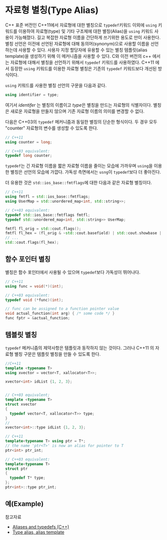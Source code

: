 # 자료형 별칭(Type Alias)

C++ 표준 버전인 C++11에서 자료형에 대한 별칭으로 ```typedef```키워드 이외에 ```using``` 키워드를 이용하여 자료형(type) 및 기타 구조체에 대한 별칭(Alias)을
```using``` 키워드 사용이 가능해졌다. 길고 복잡한 자료형 이름을 간단하게 쓰기위한 용도로 만이 사용한다. 
별칭 선언은 이전에 선언된 자료형에 대해 동의어(synonym)으로 사용할 이름을 선언하는데 사용할 수 있다. 
사용자 지정 할당자에 유용할 수 있는 별칭 템플릿(alias template)을 생성하기 위해 이 메커니즘을 사용할 수 있다.
C와 이전 버전의 c++ 에서는 자료형에 대해서 별칭을 선언하기 위해서 ```typedef``` 키워드를 사용하였다. 
C++11 에서 등장한 ```using``` 키워드를 이용한 자료형 별칭은 기존의 ```typedef``` 키워드보다 개선된 방식이다.

```using``` 키워드를 사용한 별칭 선언의 구문을 다음과 같다.

```c++
using identifier = type;
```

여기서 *identifer* 는 별칭의 이름이고 *type*은 별칭을 만드는 자료형의 식별자이다. 
별칭은 새로운 자료형을 만들지 않으며 기존 자료형 이름의 의미를 변경할 수 없다. 

다음은 C++03의 ```typedef``` 메커니즘과 동일한 별칭의 단순한 형식이다. 두 경우 모두 "counter" 자료형의 변수를 생성할 수 있도록 한다.

```c++
// C++11
using counter = long;

// C++03 equivalent:
typedef long counter;
```
```typedef```는 긴 자료형 이름을 짧은 자료형 이름을 줄이는 모습에 가까우며 ```using```을 이용한 별칭은 선언의 모습에 가깝다. 
가독성 측면에서는 ```usng```이 ```typedef```보다 더 좋아진다.

더 유용한 것은 ```std::ios_base::fmtflags```에 대한 다음과 같은 자료형 별칭이다. 

```c++
// C++11
using fmtfl = std::ios_base::fmtflags;
using UserMap = std::unordered_map<int, std::string>>;

// C++03 equivalent:
typedef std::ios_base::fmtflags fmtfl;
typedef std::unordered_map<int, std::string>> UserMap;

fmtfl fl_orig = std::cout.flags();
fmtfl fl_hex = (fl_orig & ~std::cout.basefield) | std::cout.showbase | std::cout.hex;
// ...
std::cout.flags(fl_hex);
```

## 함수 포인터 별칭 

별칭은 함수 포인터에서 사용될 수 있으며 ```typedef```보다 가독성이 뛰어나다. 

```c++
// C++11
using func = void(*)(int);

// C++03 equivalent:
typedef void (*func)(int);

// func can be assigned to a function pointer value
void actual_function(int arg) { /* some code */ }
func fptr = &actual_function;
```

## 템블릿 별칭

```typedef``` 메커니즘의 제약사항은 템플릿과 동작하지 않는 것이다. 그러나 C++11 의 
자료형 별칭 구문은 템플릿 별칭을 만들 수 있도록 한다. 

```c++
//C++11
template <typename T>
using xvector = vector<T, xallocator<T>>;

xvector<int> idList {1, 2, 3};


// C++03 equivalent;
template <typename T>
struct xvector
{
  typedef vector<T, xallocator<T>> type;    
}
// 
xvector<int>::type idList {1, 2, 3};
```

```c++
// C++11
template<typename T> using ptr = T*;
// the name 'ptr<T>' is now an alias for pointer to T
ptr<int> ptr_int;

// C++03 equivalent:
template<typename T>
struct ptr
{
  typedef T* type;
};
ptr<int>::type ptr_int;
```

## 예(Example)




참고자료

* [Aliases and typedefs (C++)](https://docs.microsoft.com/en-us/cpp/cpp/aliases-and-typedefs-cpp?redirectedfrom=MSDN&view=msvc-170)
* [Type alias, alias template](https://en.cppreference.com/w/cpp/language/type_alias)
